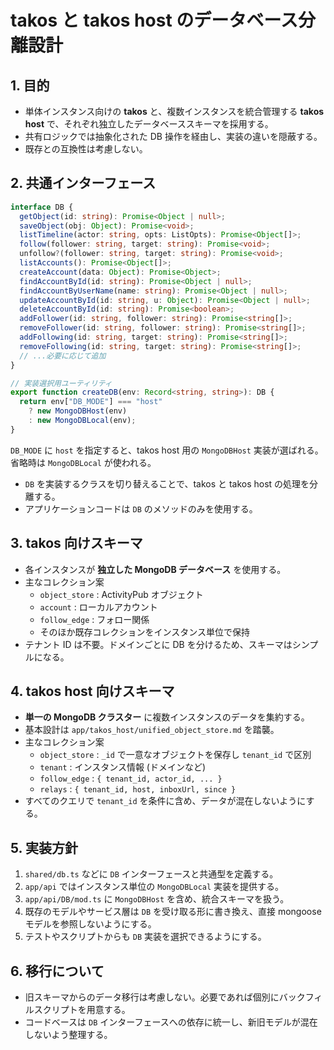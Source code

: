 # takos と takos host のデータベース分離設計

## 1. 目的

- 単体インスタンス向けの **takos** と、複数インスタンスを統合管理する **takos
  host** で、それぞれ独立したデータベーススキーマを採用する。
- 共有ロジックでは抽象化された DB 操作を経由し、実装の違いを隠蔽する。
- 既存との互換性は考慮しない。

## 2. 共通インターフェース

```ts
interface DB {
  getObject(id: string): Promise<Object | null>;
  saveObject(obj: Object): Promise<void>;
  listTimeline(actor: string, opts: ListOpts): Promise<Object[]>;
  follow(follower: string, target: string): Promise<void>;
  unfollow?(follower: string, target: string): Promise<void>;
  listAccounts(): Promise<Object[]>;
  createAccount(data: Object): Promise<Object>;
  findAccountById(id: string): Promise<Object | null>;
  findAccountByUserName(name: string): Promise<Object | null>;
  updateAccountById(id: string, u: Object): Promise<Object | null>;
  deleteAccountById(id: string): Promise<boolean>;
  addFollower(id: string, follower: string): Promise<string[]>;
  removeFollower(id: string, follower: string): Promise<string[]>;
  addFollowing(id: string, target: string): Promise<string[]>;
  removeFollowing(id: string, target: string): Promise<string[]>;
  // ...必要に応じて追加
}

// 実装選択用ユーティリティ
export function createDB(env: Record<string, string>): DB {
  return env["DB_MODE"] === "host"
    ? new MongoDBHost(env)
    : new MongoDBLocal(env);
}
```

`DB_MODE` に `host` を指定すると、takos host 用の `MongoDBHost`
実装が選ばれる。省略時は `MongoDBLocal` が使われる。

- `DB` を実装するクラスを切り替えることで、takos と takos host
  の処理を分離する。
- アプリケーションコードは `DB` のメソッドのみを使用する。

## 3. takos 向けスキーマ

- 各インスタンスが **独立した MongoDB データベース** を使用する。
- 主なコレクション案
  - `object_store` : ActivityPub オブジェクト
  - `account` : ローカルアカウント
  - `follow_edge` : フォロー関係
  - そのほか既存コレクションをインスタンス単位で保持
- テナント ID は不要。ドメインごとに DB を分けるため、スキーマはシンプルになる。

## 4. takos host 向けスキーマ

- **単一の MongoDB クラスター** に複数インスタンスのデータを集約する。
- 基本設計は `app/takos_host/unified_object_store.md` を踏襲。
- 主なコレクション案
  - `object_store` : `_id` で一意なオブジェクトを保存し `tenant_id` で区別
  - `tenant` : インスタンス情報 (ドメインなど)
  - `follow_edge` : `{ tenant_id, actor_id, ... }`
  - `relays` : `{ tenant_id, host, inboxUrl, since }`
- すべてのクエリで `tenant_id` を条件に含め、データが混在しないようにする。

## 5. 実装方針

1. `shared/db.ts` などに `DB` インターフェースと共通型を定義する。
2. `app/api` ではインスタンス単位の `MongoDBLocal` 実装を提供する。
3. `app/api/DB/mod.ts` に `MongoDBHost` を含め、統合スキーマを扱う。
4. 既存のモデルやサービス層は `DB` を受け取る形に書き換え、直接 mongoose
   モデルを参照しないようにする。
5. テストやスクリプトからも `DB` 実装を選択できるようにする。

## 6. 移行について

- 旧スキーマからのデータ移行は考慮しない。必要であれば個別にバックフィルスクリプトを用意する。
- コードベースは `DB`
  インターフェースへの依存に統一し、新旧モデルが混在しないよう整理する。
